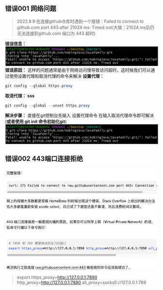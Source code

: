 ## 错误001 网络问题

> 2022.8.9 在连接github仓库时遇到一个报错：Failed to connect to github.com port 443 after 21024 ms: Timed out(大致：21024 ms后仍无法连接到github.com 端口为 443 超时)

**错误信息：**
![错误信息001](../../libs/images/git/%E5%BE%AE%E4%BF%A1%E6%88%AA%E5%9B%BE_20220809100001.png)
**错误原因：** 这样的问题通常是由于网络访问慢导致访问超时，这时候我们可以通过使用设置代理和取消代理的命令来解决
**设置代理：**

```java
git config --global https.proxy
```

**取消代理： sss**

```java
git config --global --unset https.proxy
```

**解决步骤：** 直接在git控制台先输入 设置代理命令 在输入取消代理命令即可解决(**或者使用 git init 命令初始化git**)
![解决方案001](../../libs/images/git/%E5%BE%AE%E4%BF%A1%E6%88%AA%E5%9B%BE_20220809100001.png)

## 错误002 443端口连接拒绝

![](https://raw.githubusercontent.com/1203952894/macminiPicGo/main/20220818124720.png)

> export https_proxy=http://127.0.0.1:7890 http_proxy=http://127.0.0.1:7890 all_proxy=socks5://127.0.0.1:789
